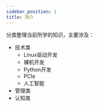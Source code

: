 ```yaml
---
sidebar_position: 1
title: 简介
---
```


分类整理当前所学的知识，主要涉及：
- 技术类
    - Linux驱动开发
    - 裸机开发
    - Python开发
    - PCIe
    - 人工智能
- 管理类
- 认知类